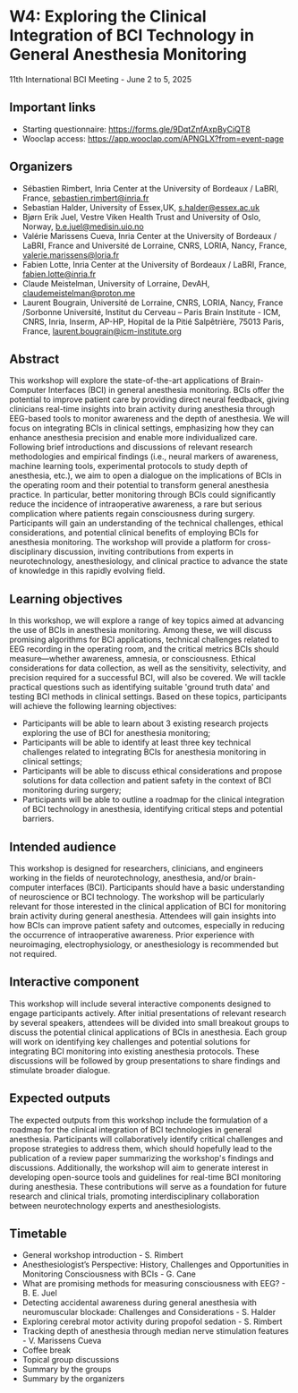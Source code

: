 # W4: Exploring the Clinical Integration of BCI Technology in General Anesthesia Monitoring

11th International BCI Meeting - June 2 to 5, 2025

## Important links
- Starting questionnaire: https://forms.gle/9DqtZnfAxpByCiQT8
- Wooclap access: https://app.wooclap.com/APNGLX?from=event-page

## Organizers
- Sébastien Rimbert,  Inria Center at the University of Bordeaux / LaBRI, France, sebastien.rimbert@inria.fr 
- Sebastian Halder, University of Essex,UK, s.halder@essex.ac.uk
- Bjørn Erik Juel, Vestre Viken Health Trust and University of Oslo, Norway, b.e.juel@medisin.uio.no 
- Valérie Marissens Cueva,  Inria Center at the University of Bordeaux / LaBRI, France and Université de Lorraine, CNRS, LORIA, Nancy, France, valerie.marissens@loria.fr
- Fabien Lotte,  Inria Center at the University of Bordeaux / LaBRI, France, fabien.lotte@inria.fr
- Claude Meistelman,  University of Lorraine, DevAH, claudemeistelman@proton.me 
- Laurent Bougrain, Université de Lorraine, CNRS, LORIA, Nancy, France /Sorbonne Université, Institut du Cerveau – Paris Brain Institute - ICM, CNRS, Inria, Inserm, AP-HP, Hopital de la Pitié Salpêtrière, 75013 Paris, France, laurent.bougrain@icm-institute.org

## Abstract
This workshop will explore the state-of-the-art applications of Brain-Computer Interfaces (BCI) in general anesthesia monitoring. BCIs offer the potential to improve patient care by providing direct neural feedback, giving clinicians real-time insights into brain activity during anesthesia through EEG-based tools to monitor awareness and the depth of anesthesia. We will focus on integrating BCIs in clinical settings, emphasizing how they can enhance anesthesia precision and enable more individualized care. Following brief introductions and discussions of relevant research methodologies and empirical findings (i.e., neural markers of awareness, machine learning tools, experimental protocols to study depth of anesthesia, etc.), we aim to open a dialogue on the implications of BCIs in the operating room and their potential to transform general anesthesia practice. In particular, better monitoring through BCIs could significantly reduce the incidence of intraoperative awareness, a rare but serious complication where patients regain consciousness during surgery. Participants will gain an understanding of the technical challenges, ethical considerations, and potential clinical benefits of employing BCIs for anesthesia monitoring. The workshop will provide a platform for cross-disciplinary discussion, inviting contributions from experts in neurotechnology, anesthesiology, and clinical practice to advance the state of knowledge in this rapidly evolving field.

## Learning objectives
In this workshop, we will explore a range of key topics aimed at advancing the use of BCIs in anesthesia monitoring. Among these, we will discuss promising algorithms for BCI applications, technical challenges related to EEG recording in the operating room, and the critical metrics BCIs should measure—whether awareness, amnesia, or consciousness. Ethical considerations for data collection, as well as the sensitivity, selectivity, and precision required for a successful BCI, will also be covered. We will tackle practical questions such as identifying suitable 'ground truth data' and testing BCI methods in clinical settings. Based on these topics, participants will achieve the following learning objectives:
- Participants will be able to learn about 3 existing research projects exploring the use of BCI for anesthesia monitoring;
- Participants will be able to identify at least three key technical challenges related to integrating BCIs for anesthesia monitoring in clinical settings;
- Participants will be able to discuss ethical considerations and propose solutions for data collection and patient safety in the context of BCI monitoring during surgery;
- Participants will be able to outline a roadmap for the clinical integration of BCI technology in anesthesia, identifying critical steps and potential barriers.

## Intended audience
This workshop is designed for researchers, clinicians, and engineers working in the fields of neurotechnology, anesthesia, and/or brain-computer interfaces (BCI). Participants should have a basic understanding of neuroscience or BCI technology. The workshop will be particularly relevant for those interested in the clinical application of BCI for monitoring brain activity during general anesthesia. Attendees will gain insights into how BCIs can improve patient safety and outcomes, especially in reducing the occurrence of intraoperative awareness. Prior experience with neuroimaging, electrophysiology, or anesthesiology is recommended but not required.

## Interactive component
This workshop will include several interactive components designed to engage participants actively. After initial presentations of relevant research by several speakers, attendees will be divided into small breakout groups to discuss the potential clinical applications of BCIs in anesthesia. Each group will work on identifying key challenges and potential solutions for integrating BCI monitoring into existing anesthesia protocols. These discussions will be followed by group presentations to share findings and stimulate broader dialogue.

## Expected outputs
The expected outputs from this workshop include the formulation of a roadmap for the clinical integration of BCI technologies in general anesthesia. Participants will collaboratively identify critical challenges and propose strategies to address them, which should hopefully lead to the publication of a review paper summarizing the workshop's findings and discussions. Additionally, the workshop will aim to generate interest in developing open-source tools and guidelines for real-time BCI monitoring during anesthesia. These contributions will serve as a foundation for future research and clinical trials, promoting interdisciplinary collaboration between neurotechnology experts and anesthesiologists.

## Timetable
- General workshop introduction - S. Rimbert
- Anesthesiologist’s Perspective: History, Challenges and Opportunities in Monitoring Consciousness with BCIs - G. Cane
- What are promising methods for measuring consciousness with EEG? - B. E. Juel
- Detecting accidental awareness during general anesthesia with neuromuscular blockade: Challenges and Considerations - S. Halder
- Exploring cerebral motor activity during propofol sedation - S. Rimbert
- Tracking depth of anesthesia through median nerve stimulation features - V. Marissens Cueva
- Coffee break
- Topical group discussions
- Summary by the groups
- Summary by the organizers


